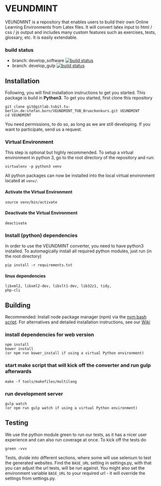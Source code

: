 # VEUNDMINT
VEUNDMINT is a repository that enables users to build their own Online Learning Environments
from Latex files. It will convert latex input to html / css / js output and includes many custom
features such as exercises, tests, glossary, etc. It is easily extendable.

### build status
* branch: develop_software [![build status](https://gitlab.tubit.tu-berlin.de/stefan.born/VEUNDMINT_TUB_Brueckenkurs/badges/develop_software/build.svg)](https://gitlab.tubit.tu-berlin.de/stefan.born/VEUNDMINT_TUB_Brueckenkurs/commits/develop_software)
* branch: develop_gulp [![build status](https://gitlab.tubit.tu-berlin.de/stefan.born/VEUNDMINT_TUB_Brueckenkurs/badges/develop_gulp/build.svg)](https://gitlab.tubit.tu-berlin.de/stefan.born/VEUNDMINT_TUB_Brueckenkurs/commits/develop_gulp)

## Installation

Following, you will find installation instructions to get you started. This package is build in **Python3**. To get you started, first clone this repository
```
git clone git@gitlab.tubit.tu-berlin.de:stefan.born/VEUNDMINT_TUB_Brueckenkurs.git VEUNDMINT
cd VEUNDMINT
```
You need permissions, to do so, as long as we are still developing. If you want to participate, send us a request.

### Virtual Environment

This step is optional but highly recommended. To setup a virtual environment in python 3, go to the root directory of the repository and run:
```
virtualenv -p python3 venv
```
All python packages can now be installed into the local virtual environment located at `venv/`.
#### Activate the Virtual Environment
```
source venv/bin/activate
```
#### Deactivate the Virtual Environment
```
deactivate
```

### Install (python) dependencies

In order to use the VEUNDMINT converter, you need to have python3 installed. To automagically install all required python modules, just run (in the root directory)
```
pip install -r requirements.txt
```

#### linux dependencies

```
libxml2, libxml2-dev, libslt1-dev, lib32z1, tidy,
php-cli
```

## Building
Recommended: Install node package manager (npm) via the [nvm bash script](https://github.com/creationix/nvm). For alternatives and detailed installation instructions, see our [Wiki](https://gitlab.tubit.tu-berlin.de/stefan.born/VEUNDMINT_TUB_Brueckenkurs/wikis/Code-refactoring)
### install dependencies for web version
```
npm install
bower install
(or npm run bower_install if using a virtual Python environment)

```
### start make script that will kick off the converter and run gulp afterwards
```
make -f tools/makefiles/multilang
```
### run development server
```
gulp watch
(or npm run gulp watch if using a virtual Python environment)
```


## Testing
We use the python module green to run our tests, as it has a nicer user experience and can also run coverage at once. To kick off the tests do
```
green -vvv
```
Tests, divide into different sections, where some will use selenium to test the generated websites. Find the `BASE_URL` setting in settings.py, with that you can adjust the url tests, will be run against. You might also set the environment variable `BASE_URL` to your required url - it will override the settings from settings.py.
